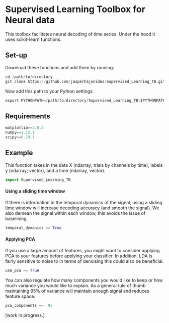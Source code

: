 # Supervised Learning Toolbox for Neural data

This toolbox facilitates neural decoding of time series. Under the hood it uses scikit-learn functions.

## Set-up
Download these functions and add them by running:

```Python
cd /path/to/directory
git clone https://github.com/jasperhajonides/Supervised_Learning_TB.git
```

Now add this path to your Python settings:

```Python
export PYTHONPATH=/path/to/directory/Supervised_Learning_TB:$PYTHONPATH
```


## Requirements

```Python
matplotlib==2.0.2
numpy==1.13.1
scipy==0.19.1
```

## Example
This function takes in the data X (ndarray; trials by channels by time), labels y (ndarray; vector), and a time (ndarray, vector).

```Python
import Supervised_Learning_TB
```



#### Using a sliding time window
If there is information in the temporal dynamics of the signal, using a sliding time window will increase decoding accuracy (and smooth the signal). We also demean the signal within each window, this avoids the issue of baselining. 
```Python
temporal_dymanics == True
```


#### Applying PCA
If you use a large amount of features, you might want to consider applying PCA to your features before applying your classifier. In addition, LDA is fairly sensitive to noise to in terms of denoising this could also be beneficial. 

```Python
use_pca == True
```
You can also regulate how many components you would like to keep or how much variance you would like to explain. As a general rule of thumb maintaining 95% of variance will maintain enough signal and reduces feature space.

```Python
pca_components == .95
```


[work in progress.]
